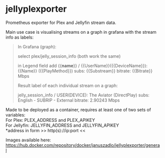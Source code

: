 # jellyplexporter

Prometheus exporter for Plex and Jellyfin stream data.  

Main use case is visualising streams on a graph in grafana with the stream info as labels:  

>In Grafana (graph):
>
>select plex/jelly_session_info (both work the same)
>
>in Legend field add {{__name__}} / {{UserName}}({{DeviceName}}): {{Name}} ({{PlayMethod}}) subs: {{Substream}} bitrate: {{Bitrate}} Mbps
>
>Result label of each individual stream on a graph:
>
>jelly_session_info / USER(DEVICE): The Aviator (DirectPlay) subs: English - SUBRIP - External bitrate: 2.90243 Mbps

Made to be deployed as a container, requires at least one of two sets of variables:  
For Plex: PLEX_ADDRESS and PLEX_APIKEY  
For Jellyfin: JELLYFIN_ADDRESS and JELLYFIN_APIKEY  
*address in form >> http(s)://ip:port <<  

Images available here: https://hub.docker.com/repository/docker/januszadlo/jellyplexporter/general  
